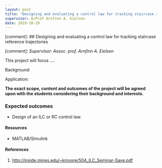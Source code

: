 ```yaml
---
layout: post
title: "Designing and evaluating a control law for tracking staircase reference trajectories"
supervisor: A/Prof Arnfinn A. Eielsen
date: 2019-10-29
---
```


[comment]: ## Designing and evaluating a control law for tracking staircase reference trajectories

[comment]: *Supervisor: Assoc. prof. Arnfinn A. Eielsen*

This project will focus ....

Background:

Application:

**The exact scope, content and outcomes of the project will be agreed upon with the students considering their background and interests.**

### Expected outcomes
- Design of an ILC or RC control law.

#### Resources
- MATLAB/Simulink

#### References
1. http://inside.mines.edu/~kmoore/504_ILC_Seminar-Save.pdf
